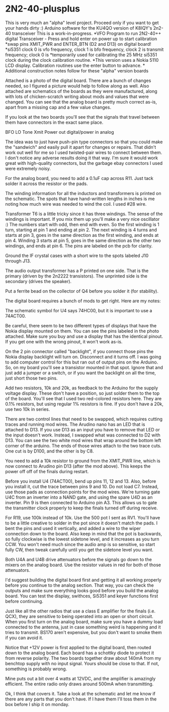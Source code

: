 # 2N2-40-plusplus
This is very much an "alpha" level project. Proceed only if you want to get your hands dirty :)
Arduino software for the KU4QO version of K8IQY's 2n2-40 transceiver 
This is a work-in-progress. 
*VFO Program to run 2N2-40++ digital Transceiver - Press and hold enter on power up to start calibration
*swap pins XMIT_PWR and ENTER_BTN (D2 and D13) on digital board!
*si5351 clock 0 is vfo frequency, clock 1 is bfo frequency, clock 2 is transmit frequency; clock 0 is 
*temporarily used for calibrating the 25 MHz si5351 clock during the clock calibration routine.
*This version uses a Nokia 5110 LCD display.  Calibration routines use the enter button to advance.
*
Additional construction notes follow for these "alpha" version boards

Attached is a photo of the digital board. There are a bunch of changes needed, so I figured a picture would help to follow along as well. Also attached are schematics of the boards as they were manufactured, along with lots of chicken-scratch writing about mods and values that were changed. You can see that the analog board is pretty much correct as-is, apart from a missing cap and a few value changes.

If you look at the two boards you'll see that the signals that travel between them have connectors in the exact same place. 

BFO
LO
Tone
Xmit
Power out digital/power in analog

The idea was to just have push-pin type connectors so that you could make the "sandwich" and easily pull it apart for changes or repairs. That didn't work out well for me so I used twisted-pair wires to connect between them. I don't notice any adverse results doing it that way. I'm sure it would work great with high-quality connectors, but the garbage ebay connectors I used were extremely noisy.

For the analog board, you need to add a 0.1uF cap across R11. Just tack solder it across the resistor or the pads. 

The winding information for all the inductors and transformers is printed on the schematic. The spots that have hand-written lengths in inches is me noting how much wire was needed to wind the coil. I used #28 wire. 

Transformer T6 is a little tricky since it has three windings. The sense of the windings is important. If you mix them up you'll make a very nice oscillator :)  The numbers start with odd, then end with even. So the first winding is 1 turn, starting at pin 1 and ending at pin 2. The next winding is 4 turns and starts at pin 3, goes in the same direction as the first winding, and ends at pin 4. Winding 3 starts at pin 5, goes in the same direction as the other two windings, and ends at pin 6. The pins are labeled on the pcb for clarity. 

Ground the IF crystal cases with a short wire to the spots labeled J10 through J13.

The audio output transformer has a P printed on one side. That is the primary (driven by the 2n2222 transistors). The unprinted side is the secondary (drives the speaker). 

Put a ferrite bead on the collector of Q4 before you solder it (for stability). 

The digital board requires a bunch of mods to get right. Here are my notes:

The schematic symbol for U4 says 74HC00, but it is important to use a 74ACT00. 

Be careful, there seem to be two different types of displays that have the Nokia display mounted on them. You can see the pins labeled in the photo attached. Make sure you buy and use a display that has the identical pinout. If you get one with the wrong pinout, it won't work as-is. 

On the 2 pin connector called "backlight", if you connect those pins the Nokia display backlight will turn on. Disconnect and it turns off. I was going to add computer control for this but ran out of output pins on the Arduino. So, on my board you'll see a transistor mounted in that spot. Ignore that and just add a jumper or a switch, or if you want the backlight on all the time, just short those two pins.

Add two resistors, 10k and 20k, as feedback to the Arduino for the supply voltage display. These don't have a position, so just solder them to the top of the board. You'll see that I used two red-colored resistors here. They are 0.1% resistors, but using regular 1% resistors is fine. If you don't have a 20k, use two 10k in series. 

There are two control lines that need to be swapped, which requires cutting traces and running mod wires. The Arudino nano has an LED that is attached to D13. If you use D13 as an input you have to remove that LED or the input doesn't work. Instead, I swapped what was connected to D2 with D13. You can see the two white mod wires that wrap around the bottom left corner of the arduino. The ends of those wires attach to the two trace cuts. One cut is by D100, and the other is by C8. 

You need to add a 10k resistor to ground from the XMIT_PWR line, which is now connect to Arudino pin D13 (after the mod above). This keeps the power off off of the finals during restart.

Before you install U4 (74ACT00), bend up pins 11, 12 and 13. Also, before you install it, cut the trace between pins 9 and 10. Do not load C7. Instead, use those pads as connection points for the mod wires. We're turning gate U4C from an inverter into a NAND gate, and using the spare U4D as an inverter. Pin 9 is then connected to Arduino pin A3. This allows us to gate the transmitter clock properly to keep the finals turned off during receive. 

For R19, use 100k instead of 10k. Use the 500 pot I sent as RV1. You'll have to be a little creative to solder in the pot since it doesn't match the pads. I bent the pins and used it vertically, and added a wire to the wiper connection down to the board. Also keep in mind that the pot is backwards, so fully clockwise is the lowest sidetone level, and it increases as you turn CCW. You won't need much since the audio amp is so sensitive, so start fully CW, then tweak carefully until you get the sidetone level you want. 

Both U4A and U4B drive attenuators before the signals go down to the mixers on the analog board. Use the resistor values in red for both of those attenuators. 

I'd suggest building the digital board first and getting it all working properly before you continue to the analog section. That way, you can check the outputs and make sure everything looks good before you build the analog board. You can test the display, swithces, Si5351 and keyer functions first before continuing. 

Just like all the other radios that use a class E amplifier for the finals (i.e. QCX), they are sensitive to being operated into an open or short circuit. When you first turn on the analog board, make sure you have a dummy load connected to the antenna, just in case something weird is happening and it tries to transmit. BS170 aren't expensive, but you don't want to smoke them if you can avoid it.

Notice that +12V power is first applied to the digital board, then routed down to the analog board. Each board has a schottky diode to protect it from reverse polarity. The two boards together draw about 140mA from my benchtop supply with no input signal. Yours should be close to that. If not, something is probably wrong.

Mine puts out a bit over 4 watts at 12VDC, and the amplifier is amazingly efficient. The entire radio only draws around 500mA when transmitting. 

Ok, I think that covers it. Take a look at the schematic and let me know if there are any parts that you don't have. If I have them I'll toss them in the box before I ship it on monday. 

